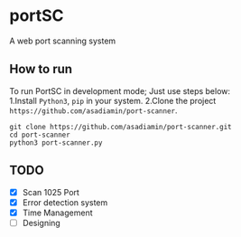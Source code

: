 # portSC
A web port scanning system
## How to run
To run PortSC in development mode; Just use steps below:
<br />
1.Install `Python3`, `pip` in your system.
2.Clone the project `https://github.com/asadiamin/port-scanner`.

```
git clone https://github.com/asadiamin/port-scanner.git
cd port-scanner
python3 port-scanner.py
```
## TODO
- [x] Scan 1025 Port
- [x] Error detection system
- [x] Time Management
- [ ] Designing

